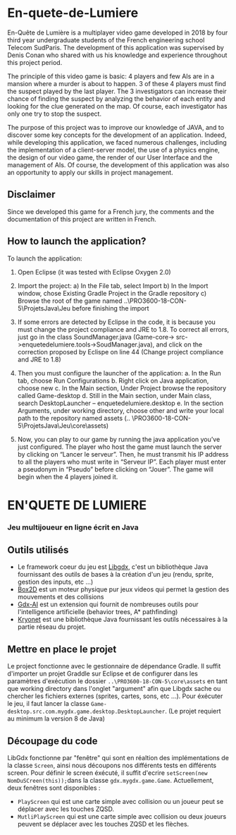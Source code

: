 # En-quete-de-Lumiere
En-Quête de Lumière is a multiplayer video game developed in 2018 by four third year undergraduate students of the French engineering
school Telecom SudParis. The development of this application was supervised by Denis Conan who shared with us his knowledge and experience
throughout this project period.


The principle of this video game is basic: 4 players and few AIs are in a mansion where a murder is about to happen. 3 of these 4 players
must find the suspect played by the last player. The 3 investigators can increase their chance of finding the suspect by analyzing the
behavior of each entity and looking for the clue generated on the map. Of course, each investigator has only one try to stop the suspect.


The purpose of this project was to improve our knowledge of JAVA, and to discover some key concepts for the development of an application.
Indeed, while developing this application, we faced numerous challenges, including the implementation of a client-server model, the use of
a physics engine, the design of our video game, the render of our User Interface and the management of AIs. Of course, the development of
this application was also an opportunity to apply our skills in project management.

## Disclaimer
Since we developed this game for a French jury, the comments and the documentation of this project are written in French.


## How to launch the application?


To launch the application:
1.	Open Eclipse (it was tested with Eclipse Oxygen 2.0)

2.	Import the project:
a)	In the File tab, select Import
b)	In the Import window, chose Existing Gradle Project in the Gradle repository
c)	Browse the root of the game named ..\PRO3600-18-CON-5\ProjetsJava\Jeu before finishing the import

3.	If some errors are detected by Eclipse in the code, it is because you must change the project compliance and JRE to 1.8. To correct all errors, just go in the class SoundManager.java (Game-core-> src->enquetedelumiere.tools->SoudManager.java), and click on the correction proposed by Eclispe on line 44 (Change project compliance and JRE to 1.8)

4.	Then you must configure the launcher of the application:
a.	In the Run tab, choose Run Configurations
b.	Right click on Java application, choose new
c.	In the Main section, Under Project browse the repository called Game-desktop
d.	Still in the Main section, under Main class, 
search DesktopLauncher – enquetedelumiere.desktop
e.	In the section Arguments, under working directory, choose other and write your local path to the repository named assets
(.. \PRO3600-18-CON-5\ProjetsJava\Jeu\core\assets)

5.	Now, you can play to our game by running the java application you’ve just configured. The player who host the game must launch the server by clicking on “Lancer le serveur”. Then, he must transmit his IP address to all the players who must write in “Serveur IP”. Each player must enter a pseudonym in “Pseudo” before clicking on “Jouer”. The game will begin when the 4 players joined it.



# EN'QUETE DE LUMIERE
### Jeu multijoueur en ligne écrit en Java

## Outils utilisés
* Le framework coeur du jeu est [Libgdx](https://libgdx.badlogicgames.com/), c'est un bibliothèque Java
fournissant des outils de bases à la création d'un jeu (rendu, sprite, gestion des inputs, etc ...)
* [Box2D](http://box2d.org/) est un moteur physique pur jeux videos qui permet la gestion des mouvements et des collisions
* [Gdx-AI](https://github.com/libgdx/gdx-ai/wiki) est un extension qui fournit de nombreuses outils pour l'intelligence artificielle (behavior trees, A* pathfinding)
* [Kryonet](https://github.com/EsotericSoftware/kryonet) est une bibliothèque Java fournissant les outils nécessaires à la partie réseau du projet.

## Mettre en place le projet
Le project fonctionne avec le gestionnaire de dépendance Gradle. Il suffit d'importer un projet Graddle sur Eclipse et de
configurer dans les paramètres d'exécution le dossier `..\PRO3600-18-CON-5\core\assets` en tant que working directory dans l'onglet "argument" afin que Libgdx sache ou chercher les fichiers externes (sprites, cartes, sons, etc ...).
Pour éxécuter le jeu, il faut lancer la classe `Game-desktop.src.com.mygdx.game.desktop.DesktopLauncher`.
(Le projet requiert au minimum la version 8 de Java)

## Découpage du code
LibGdx fonctionne par "fenêtre" qui sont en réaltion des implémentations de la classe `Screen`, ainsi nous découpons nos
différents tests en différents screen. Pour définir le screen éxécuté, il suffit d'ecrire `setScreen(new NomDuSCreen(this));`dans la classe `gdx.mygdx.game.Game`.
Actuellement, deux fenêtres sont disponibles :
* `PlayScreen` qui est une carte simple avec collision ou un joueur peut se déplacer avec les touches ZQSD.
* `MutliPlayScreen` qui est une carte simple avec collision ou deux joueurs peuvent se déplacer avec les touches ZQSD et les flèches.
